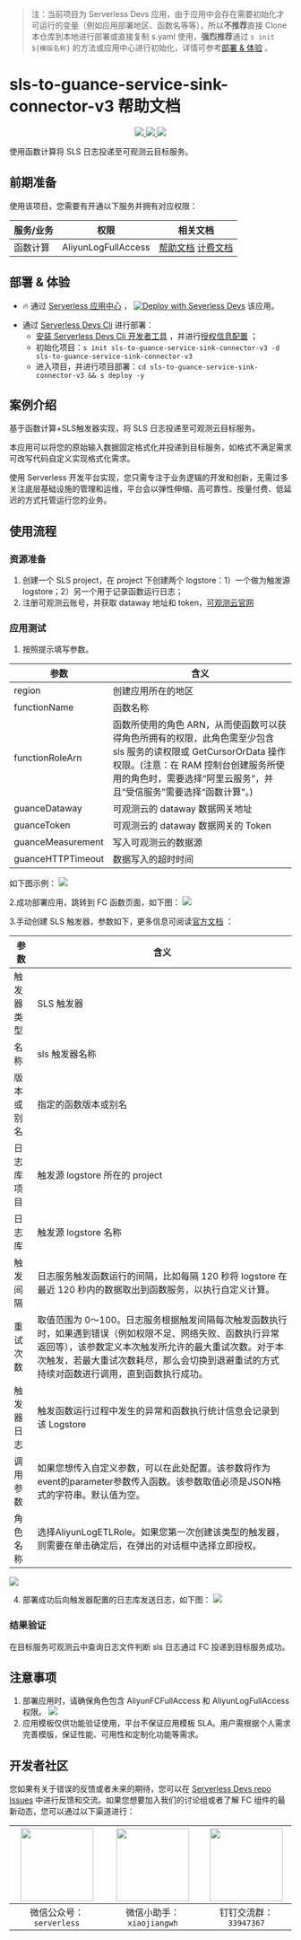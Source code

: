 
> 注：当前项目为 Serverless Devs 应用，由于应用中会存在需要初始化才可运行的变量（例如应用部署地区、函数名等等），所以**不推荐**直接 Clone 本仓库到本地进行部署或直接复制 s.yaml 使用，**强烈推荐**通过 `s init ${模版名称}` 的方法或应用中心进行初始化，详情可参考[部署 & 体验](#部署--体验) 。

# sls-to-guance-service-sink-connector-v3 帮助文档
<p align="center" class="flex justify-center">
    <a href="https://www.serverless-devs.com" class="ml-1">
    <img src="http://editor.devsapp.cn/icon?package=sls-to-guance-service-sink-connector-v3&type=packageType">
  </a>
  <a href="http://www.devsapp.cn/details.html?name=sls-to-guance-service-sink-connector-v3" class="ml-1">
    <img src="http://editor.devsapp.cn/icon?package=sls-to-guance-service-sink-connector-v3&type=packageVersion">
  </a>
  <a href="http://www.devsapp.cn/details.html?name=sls-to-guance-service-sink-connector-v3" class="ml-1">
    <img src="http://editor.devsapp.cn/icon?package=sls-to-guance-service-sink-connector-v3&type=packageDownload">
  </a>
</p>

<description>

使用函数计算将 SLS 日志投递至可观测云目标服务。

</description>

<codeUrl>



</codeUrl>
<preview>



</preview>


## 前期准备

使用该项目，您需要有开通以下服务并拥有对应权限：

<service>



| 服务/业务 |  权限  | 相关文档 |
| --- |  --- | --- |
| 函数计算 |  AliyunLogFullAccess | [帮助文档](https://help.aliyun.com/product/2508973.html) [计费文档](https://help.aliyun.com/document_detail/2512928.html) |

</service>

<remark>



</remark>

<disclaimers>



</disclaimers>

## 部署 & 体验

<appcenter>
   
- :fire: 通过 [Serverless 应用中心](https://fcnext.console.aliyun.com/applications/create?template=sls-to-guance-service-sink-connector-v3) ，
  [![Deploy with Severless Devs](https://img.alicdn.com/imgextra/i1/O1CN01w5RFbX1v45s8TIXPz_!!6000000006118-55-tps-95-28.svg)](https://fcnext.console.aliyun.com/applications/create?template=sls-to-guance-service-sink-connector-v3) 该应用。
   
</appcenter>
<deploy>
    
- 通过 [Serverless Devs Cli](https://www.serverless-devs.com/serverless-devs/install) 进行部署：
  - [安装 Serverless Devs Cli 开发者工具](https://www.serverless-devs.com/serverless-devs/install) ，并进行[授权信息配置](https://docs.serverless-devs.com/fc/config) ；
  - 初始化项目：`s init sls-to-guance-service-sink-connector-v3 -d sls-to-guance-service-sink-connector-v3`
  - 进入项目，并进行项目部署：`cd sls-to-guance-service-sink-connector-v3 && s deploy -y`
   
</deploy>

## 案例介绍

<appdetail id="flushContent">

基于函数计算+SLS触发器实现，将 SLS 日志投递至可观测云目标服务。

本应用可以将您的原始输入数据固定格式化并投递到目标服务，如格式不满足需求可改写代码自定义实现格式化需求。

使用 Serverless 开发平台实现，您只需专注于业务逻辑的开发和创新，无需过多关注底层基础设施的管理和运维，平台会以弹性伸缩、高可靠性、按量付费、低延迟的方式托管运行您的业务。

</appdetail>

## 使用流程

<usedetail id="flushContent">

### 资源准备
1. 创建一个 SLS project，在 project 下创建两个 logstore：1）一个做为触发源 logstore；2）另一个用于记录函数运行日志；
2. 注册可观测云账号，并获取 dataway 地址和 token，[可观测云官网](https://www.guance.com/)

### 应用测试
 
1. 按照提示填写参数。


|参数|含义|
|----|----|
|region|创建应用所在的地区|
|functionName|函数名称|
|functionRoleArn|函数所使用的角色 ARN，从而使函数可以获得角色所拥有的权限，此角色需至少包含 sls 服务的读权限或 GetCursorOrData 操作权限。(注意：在 RAM 控制台创建服务所使用的角色时，需要选择“阿里云服务”，并且“受信服务”需要选择“函数计算”。)|
|guanceDataway|可观测云的 dataway 数据网关地址|
|guanceToken|可观测云的 dataway 数据网关的 Token|
|guanceMeasurement|写入可观测云的数据源|
|guanceHTTPTimeout|数据写入的超时时间|

 如下图示例：
![](https://img.alicdn.com/imgextra/i1/O1CN01TQCMez1OFelT1lfd6_!!6000000001676-0-tps-1704-589.jpg)

2.成功部署应用，跳转到 FC 函数页面，如下图：
![](https://img.alicdn.com/imgextra/i1/O1CN01Cv7PaO1KBIX6Fs69N_!!6000000001125-0-tps-1116-1015.jpg)

3.手动创建 SLS 触发器，参数如下，更多信息可阅读[官方文档](https://help.aliyun.com/zh/fc/configure-a-log-service-trigger?spm=a2c4g.11186623.0.0.7af17ffckK0BBG#section-pz6-4oj-c28) ：

|参数|含义|
|----|----|
|触发器类型|SLS 触发器|
|名称|sls 触发器名称|
|版本或别名|指定的函数版本或别名|
|日志库项目|触发源 logstore 所在的 project|
|日志库|触发源 logstore 名称|
|触发间隔|日志服务触发函数运行的间隔，比如每隔 120 秒将 logstore 在最近 120 秒内的数据取出到函数服务，以执行自定义计算。|
|重试次数|取值范围为 0～100。日志服务根据触发间隔每次触发函数执行时，如果遇到错误（例如权限不足、网络失败、函数执行异常返回等），该参数定义本次触发所允许的最大重试次数。对于本次触发，若最大重试次数耗尽，那么会切换到退避重试的方式持续对函数进行调用，直到函数执行成功。|
|触发器日志| 触发函数运行过程中发生的异常和函数执行统计信息会记录到该 Logstore|
|调用参数| 如果您想传入自定义参数，可以在此处配置。该参数将作为event的parameter参数传入函数。该参数取值必须是JSON格式的字符串。默认值为空。|
|角色名称| 选择AliyunLogETLRole。如果您第一次创建该类型的触发器，则需要在单击确定后，在弹出的对话框中选择立即授权。|

![](https://img.alicdn.com/imgextra/i4/O1CN01ztWiov1ZIMspzuXEb_!!6000000003171-0-tps-1745-1106.jpg)


4. 部署成功后向触发器配置的日志库发送日志，如下图：
![](https://img.alicdn.com/imgextra/i3/O1CN01zlmEri1JdrcU6aY1F_!!6000000001052-0-tps-951-373.jpg)


### 结果验证

在目标服务可观测云中查询日志文件判断 sls 日志通过 FC 投递到目标服务成功。

</usedetail>

## 注意事项

<matters id="flushContent">

1. 部署应用时，请确保角色包含 AliyunFCFullAccess 和 AliyunLogFullAccess 权限。
![](https://img.alicdn.com/imgextra/i3/O1CN01bJb2xn1GWaTowEPIy_!!6000000000630-0-tps-1445-592.jpg)
2. 应用模板仅供功能验证使用，平台不保证应用模板 SLA。用户需根据个人需求完善模版，保证性能、可用性和定制化功能等需求。

</matters>


<devgroup>


## 开发者社区

您如果有关于错误的反馈或者未来的期待，您可以在 [Serverless Devs repo Issues](https://github.com/serverless-devs/serverless-devs/issues) 中进行反馈和交流。如果您想要加入我们的讨论组或者了解 FC 组件的最新动态，您可以通过以下渠道进行：

<p align="center">  

| <img src="https://serverless-article-picture.oss-cn-hangzhou.aliyuncs.com/1635407298906_20211028074819117230.png" width="130px" > | <img src="https://serverless-article-picture.oss-cn-hangzhou.aliyuncs.com/1635407044136_20211028074404326599.png" width="130px" > | <img src="https://serverless-article-picture.oss-cn-hangzhou.aliyuncs.com/1635407252200_20211028074732517533.png" width="130px" > |
| --------------------------------------------------------------------------------------------------------------------------------- | --------------------------------------------------------------------------------------------------------------------------------- | --------------------------------------------------------------------------------------------------------------------------------- |
| <center>微信公众号：`serverless`</center>                                                                                         | <center>微信小助手：`xiaojiangwh`</center>                                                                                        | <center>钉钉交流群：`33947367`</center>                                                                                           |
</p>
</devgroup>
